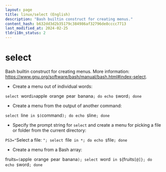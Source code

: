 ```yaml
---
layout: page
title: linux/select (English)
description: "Bash builtin construct for creating menus."
content_hash: b632dd3d2b35179c384986af32796de8cccc7713
last_modified_at: 2024-02-25
tldri18n_status: 2
---
```

# select

Bash builtin construct for creating menus.
More information: <https://www.gnu.org/software/bash/manual/bash.html#index-select>.

- Create a menu out of individual words:

`select `<span class="tldr-var badge badge-pill bg-dark-lm bg-white-dm text-white-lm text-dark-dm font-weight-bold">word</span>` in `<span class="tldr-var badge badge-pill bg-dark-lm bg-white-dm text-white-lm text-dark-dm font-weight-bold">apple</span>` `<span class="tldr-var badge badge-pill bg-dark-lm bg-white-dm text-white-lm text-dark-dm font-weight-bold">orange</span>` `<span class="tldr-var badge badge-pill bg-dark-lm bg-white-dm text-white-lm text-dark-dm font-weight-bold">pear</span>` `<span class="tldr-var badge badge-pill bg-dark-lm bg-white-dm text-white-lm text-dark-dm font-weight-bold">banana</span>`; do echo $`<span class="tldr-var badge badge-pill bg-dark-lm bg-white-dm text-white-lm text-dark-dm font-weight-bold">word</span>`; done`

- Create a menu from the output of another command:

`select `<span class="tldr-var badge badge-pill bg-dark-lm bg-white-dm text-white-lm text-dark-dm font-weight-bold">line</span>` in $(`<span class="tldr-var badge badge-pill bg-dark-lm bg-white-dm text-white-lm text-dark-dm font-weight-bold">command</span>`); do echo $`<span class="tldr-var badge badge-pill bg-dark-lm bg-white-dm text-white-lm text-dark-dm font-weight-bold">line</span>`; done`

- Specify the prompt string for `select` and create a menu for picking a file or folder from the current directory:

`PS3="`<span class="tldr-var badge badge-pill bg-dark-lm bg-white-dm text-white-lm text-dark-dm font-weight-bold">Select a file: </span>`"; select `<span class="tldr-var badge badge-pill bg-dark-lm bg-white-dm text-white-lm text-dark-dm font-weight-bold">file</span>` in *; do echo $`<span class="tldr-var badge badge-pill bg-dark-lm bg-white-dm text-white-lm text-dark-dm font-weight-bold">file</span>`; done`

- Create a menu from a Bash array:

<span class="tldr-var badge badge-pill bg-dark-lm bg-white-dm text-white-lm text-dark-dm font-weight-bold">fruits</span>`=(`<span class="tldr-var badge badge-pill bg-dark-lm bg-white-dm text-white-lm text-dark-dm font-weight-bold">apple</span>` `<span class="tldr-var badge badge-pill bg-dark-lm bg-white-dm text-white-lm text-dark-dm font-weight-bold">orange</span>` `<span class="tldr-var badge badge-pill bg-dark-lm bg-white-dm text-white-lm text-dark-dm font-weight-bold">pear</span>` `<span class="tldr-var badge badge-pill bg-dark-lm bg-white-dm text-white-lm text-dark-dm font-weight-bold">banana</span>`); select `<span class="tldr-var badge badge-pill bg-dark-lm bg-white-dm text-white-lm text-dark-dm font-weight-bold">word</span>` in $`<span class="tldr-var badge badge-pill bg-dark-lm bg-white-dm text-white-lm text-dark-dm font-weight-bold">{fruits</span>`[@]}; do echo $`<span class="tldr-var badge badge-pill bg-dark-lm bg-white-dm text-white-lm text-dark-dm font-weight-bold">word</span>`; done`
